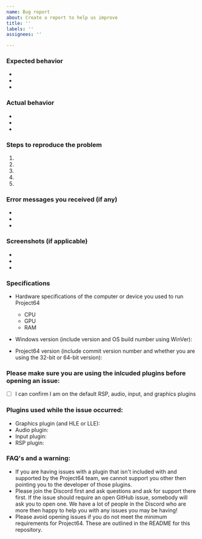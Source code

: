 ```yaml
---
name: Bug report
about: Create a report to help us improve
title: ''
labels: ''
assignees: ''

---
```


### Expected behavior
- 
- 
- 

### Actual behavior
- 
- 
- 

### Steps to reproduce the problem

  1.
  1.
  1.
  1.
  1.

### Error messages you received (if any)
- 
- 
- 

### Screenshots (if applicable)
- 
- 
- 

### Specifications

  - Hardware specifications of the computer or device you used to run Project64
    - CPU
	- GPU
	- RAM

  - Windows version (include version and OS build number using WinVer):
  - Project64 version (include commit version number and whether you are using the 32-bit or 64-bit version):

### Please make sure you are using the inlcuded plugins before opening an issue:

- [ ] I can confirm I am on the default RSP, audio, input, and graphics plugins

### Plugins used while the issue occurred:

  - Graphics plugin (and HLE or LLE):
  - Audio plugin:
  - Input plugin:
  - RSP plugin:

### FAQ's and a warning:

  - If you are having issues with a plugin that isn't included with and supported by the Project64 team, we cannot support you other then pointing you to the developer of those plugins.
  - Please join the Discord first and ask questions and ask for support there first. If the issue should require an open GitHub issue, somebody will ask you to open one. We have a lot of people in the Discord who are more then happy to help you with any issues you may be having!
  - Please avoid opening issues if you do not meet the minimum requirements for Project64. These are outlined in the README for this repository.
  
